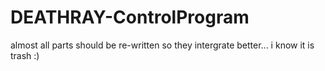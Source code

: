 # DEATHRAY-ControlProgram

almost all parts should be re-written so they intergrate better... i know it is trash :)
